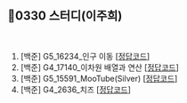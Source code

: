 ## 📘0330 스터디(이주희)
</br>

1. [백준] G5_16234_인구 이동 [[정답코드](인구이동.java)]
2. [백준] G4_17140_이차원 배열과 연산 [[정답코드](이차원배열과연산.java)]
3. [백준] G5_15591_MooTube(Silver) [[정답코드]()]
4. [백준] G4_2636_치즈 [[정답코드](치즈.java)]
